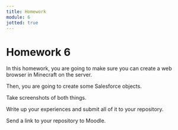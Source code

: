 ```yaml
---
title: Homework
module: 6
jotted: true
---
```


# Homework 6 

In this homework, you are going to make sure you can create a web browser in Minecraft on the server.

Then, you are going to create some Salesforce objects.

Take screenshots of both things.

Write up your experiences and submit all of it to your repository.

Send a link to your repository to Moodle.

